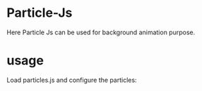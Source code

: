 # Particle-Js

Here Particle Js can be used for background animation purpose. 

# usage

Load particles.js and configure the particles:

